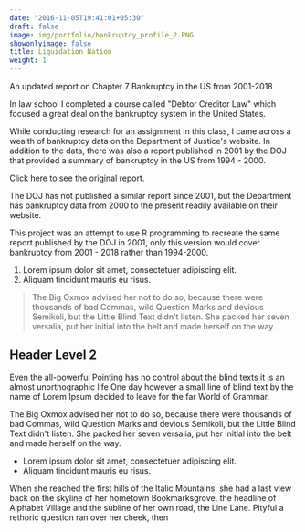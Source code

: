 ```yaml
---
date: "2016-11-05T19:41:01+05:30"
draft: false
image: img/portfolio/bankruptcy_profile_2.PNG
showonlyimage: false
title: Liquidation Nation
weight: 1
---
```


An updated report on Chapter 7 Bankruptcy in the US from 2001-2018
<!--more-->

In law school I completed a course called "Debtor Creditor Law" which focused a great deal on the  bankruptcy system in the United States. 

While conducting research for an assignment in this class, I came across a wealth of bankruptcy data on the Department of Justice's website. In addition to the data, there was also a report published in 2001 by the DOJ that provided a summary of bankruptcy in the US from 1994 - 2000. 

Click here to see the original report. 

The DOJ has not published a similar report since 2001, but the Department has bankruptcy data from 2000 to the present readily available on their website.

This project was an attempt to use R programming to recreate the same report published by the DOJ in 2001, only this version would cover bankruptcy from 2001 - 2018 rather than 1994-2000. 

1. Lorem ipsum dolor sit amet, consectetuer adipiscing elit.
2. Aliquam tincidunt mauris eu risus.

> The Big Oxmox advised her not to do so, because there were thousands of bad Commas, wild Question Marks and devious Semikoli, but the Little Blind Text didn't listen. She packed her seven versalia, put her initial into the belt and made herself on the way.

## Header Level 2

Even the all-powerful Pointing has no control about the blind texts it is an almost unorthographic life One day however a small line of blind text by the name of Lorem Ipsum decided to leave for the far World of Grammar.

The Big Oxmox advised her not to do so, because there were thousands of bad Commas, wild Question Marks and devious Semikoli, but the Little Blind Text didn't listen. She packed her seven versalia, put her initial into the belt and made herself on the way.

* Lorem ipsum dolor sit amet, consectetuer adipiscing elit.
* Aliquam tincidunt mauris eu risus.

When she reached the first hills of the Italic Mountains, she had a last view back on the skyline of her hometown Bookmarksgrove, the headline of Alphabet Village and the subline of her own road, the Line Lane. Pityful a rethoric question ran over her cheek, then  
